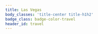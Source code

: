 ```yaml
---
title: Las Vegas
body_classes: 'title-center title-h1h2'
badge_class: badge-color-travel
header_id: travel
---
```


